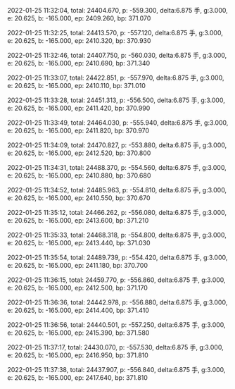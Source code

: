 2022-01-25 11:32:04, total: 24404.670, p: -559.300, delta:6.875 手, g:3.000, e: 20.625, b: -165.000, ep: 2409.260, bp: 371.070

2022-01-25 11:32:25, total: 24413.570, p: -557.120, delta:6.875 手, g:3.000, e: 20.625, b: -165.000, ep: 2410.320, bp: 370.930

2022-01-25 11:32:46, total: 24407.750, p: -560.030, delta:6.875 手, g:3.000, e: 20.625, b: -165.000, ep: 2410.690, bp: 371.340

2022-01-25 11:33:07, total: 24422.851, p: -557.970, delta:6.875 手, g:3.000, e: 20.625, b: -165.000, ep: 2410.110, bp: 371.010

2022-01-25 11:33:28, total: 24451.313, p: -556.500, delta:6.875 手, g:3.000, e: 20.625, b: -165.000, ep: 2411.420, bp: 370.990

2022-01-25 11:33:49, total: 24464.030, p: -555.940, delta:6.875 手, g:3.000, e: 20.625, b: -165.000, ep: 2411.820, bp: 370.970

2022-01-25 11:34:09, total: 24470.827, p: -553.880, delta:6.875 手, g:3.000, e: 20.625, b: -165.000, ep: 2412.520, bp: 370.800

2022-01-25 11:34:31, total: 24488.370, p: -554.560, delta:6.875 手, g:3.000, e: 20.625, b: -165.000, ep: 2410.880, bp: 370.680

2022-01-25 11:34:52, total: 24485.963, p: -554.810, delta:6.875 手, g:3.000, e: 20.625, b: -165.000, ep: 2410.550, bp: 370.670

2022-01-25 11:35:12, total: 24466.262, p: -556.080, delta:6.875 手, g:3.000, e: 20.625, b: -165.000, ep: 2413.600, bp: 371.210

2022-01-25 11:35:33, total: 24468.318, p: -554.800, delta:6.875 手, g:3.000, e: 20.625, b: -165.000, ep: 2413.440, bp: 371.030

2022-01-25 11:35:54, total: 24489.739, p: -554.420, delta:6.875 手, g:3.000, e: 20.625, b: -165.000, ep: 2411.180, bp: 370.700

2022-01-25 11:36:15, total: 24459.770, p: -556.860, delta:6.875 手, g:3.000, e: 20.625, b: -165.000, ep: 2412.500, bp: 371.170

2022-01-25 11:36:36, total: 24442.978, p: -556.880, delta:6.875 手, g:3.000, e: 20.625, b: -165.000, ep: 2414.400, bp: 371.410

2022-01-25 11:36:56, total: 24440.501, p: -557.250, delta:6.875 手, g:3.000, e: 20.625, b: -165.000, ep: 2415.390, bp: 371.580

2022-01-25 11:37:17, total: 24430.070, p: -557.530, delta:6.875 手, g:3.000, e: 20.625, b: -165.000, ep: 2416.950, bp: 371.810

2022-01-25 11:37:38, total: 24437.907, p: -556.840, delta:6.875 手, g:3.000, e: 20.625, b: -165.000, ep: 2417.640, bp: 371.810